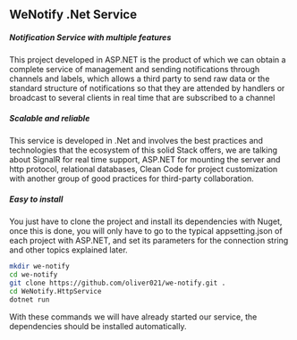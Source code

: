 ## WeNotify .Net Service

##### Notification Service with multiple features



This project developed in ASP.NET is the product of which we can obtain a complete service of management and sending notifications through channels and labels, which allows a third party to send raw data or the standard structure of notifications so that they are attended by handlers or broadcast to several clients in real time that are subscribed to a channel



##### Scalable and reliable

This service is developed in .Net and involves the best practices and technologies that the ecosystem of this solid Stack offers, we are talking about SignalR for real time support, ASP.NET for mounting the server and http protocol, relational databases, Clean Code for project customization with another group of good practices for third-party collaboration.



##### Easy to install

You just have to clone the project and install its dependencies with Nuget, once this is done, you will only have to go to the typical appsetting.json of each project with ASP.NET, and set its parameters for the connection string and other topics explained later.

```bash
mkdir we-notify
cd we-notify
git clone https://github.com/oliver021/we-notify.git .
cd WeNotify.HttpService
dotnet run
```

With these commands we will have already started our service, the dependencies should be installed automatically.

